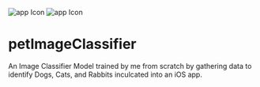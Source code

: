 ![app Icon](https://github.com/user-attachments/assets/b609de75-110a-4817-9457-05a8eb9f926e)
![app Icon](https://github.com/user-attachments/assets/b609de75-110a-4817-9457-05a8eb9f926e)


# petImageClassifier
An Image Classifier Model trained by me from scratch by gathering data to identify Dogs, Cats, and Rabbits inculcated into an iOS app.
